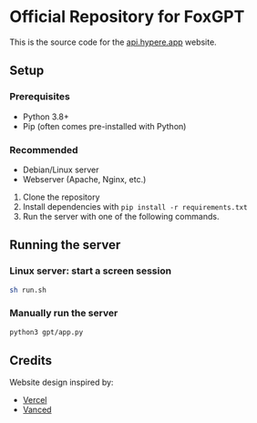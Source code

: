 # Official Repository for FoxGPT
This is the source code for the [api.hypere.app](https://api.hypere.app) website.

## Setup
### Prerequisites
- Python 3.8+
- Pip (often comes pre-installed with Python)

### Recommended
- Debian/Linux server
- Webserver (Apache, Nginx, etc.)

1. Clone the repository
2. Install dependencies with `pip install -r requirements.txt`
3. Run the server with one of the following commands.

## Running the server
### Linux server: start a screen session
```bash
sh run.sh
```
### Manually run the server
```bash
python3 gpt/app.py
```

## Credits
Website design inspired by:
- [Vercel](https://vercel.com)
- [Vanced](https://vancedapp.com/)
